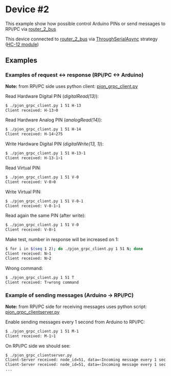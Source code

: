 # Device #2

This example show how possible control Arduino PINs or send messages to RPi/PC via [router_2_bus](../router_2_bus)

This device connected to [router_2_bus](../router_2_bus) via [ThroughSerialAsync](https://github.com/gioblu/PJON/tree/master/src/strategies/ThroughSerialAsync) strategy ([HC-12 module](http://statics3.seeedstudio.com/assets/file/bazaar/product/HC-12_english_datasheets.pdf))

## Examples

### Examples of request <-> response (RPi/PC <-> Arduino)

**Note:** from RPi/PC side uses python client: [pjon_grpc_client.py](../../../clients/python/pjon_grpc_client.py)

Read Hardware Digital PIN (_digitalRead(13)_):

```bash
$ ./pjon_grpc_client.py 1 51 H-13
Client received: H-13>0
```

Read Hardware Analog PIN (_analogRead(14)_):

```bash
$ ./pjon_grpc_client.py 1 51 H-14
Client received: H-14>275
```

Write Hardware Digital PIN (_digitalWrite(13, 1)_):

```bash
$ ./pjon_grpc_client.py 1 51 H-13-1
Client received: H-13-1>1
```

Read Virtual PIN:

```bash
$ ./pjon_grpc_client.py 1 51 V-0
Client received: V-0>0
```

Write Virtual PIN:

```bash
$ ./pjon_grpc_client.py 1 51 V-0-1
Client received: V-0-1>1
```

Read again the same PIN (after write):

```bash
$ ./pjon_grpc_client.py 1 51 V-0
Client received: V-0>1
```

Make test, number in response will be increased on 1:

```bash
$ for i in $(seq 1 2); do ./pjon_grpc_client.py 1 51 N; done
Client received: N>1
Client received: N>2
```

Wrong command:

```bash
$ ./pjon_grpc_client.py 1 51 T
Client received: T>wrong command
```

### Example of sending messages (Arduino -> RPi/PC)

**Note:** from RPi/PC side for receiving messages uses python script: [pjon_grpc_clientserver.py](../../../clients/python/pjon_grpc_clientserver.py)

Enable sending messages every 1 second from Arduino to RPi/PC:

```bash
$ ./pjon_grpc_client.py 1 51 M-1
Client received: M-1>1
```

On RPi/PC side we should see:

```bash
$ ./pjon_grpc_clientserver.py
Client-Server received: node_id=51, data=<Incoming message every 1 sec
Client-Server received: node_id=51, data=<Incoming message every 1 sec
...
```
